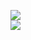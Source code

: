 [![](https://img.shields.io/badge/Made%20With-Github%20Spray-lightgrey.svg?style=for-the-badge&logo=github)](https://github.com/Annihil/github-spray#7158)  
[![](https://i.imgur.com/2DrTn0Z.gif)](https://github.com/Annihil/github-spray)